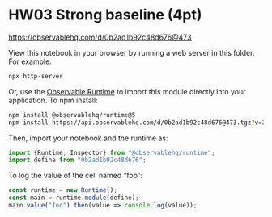 # HW03 Strong baseline (4pt)

https://observablehq.com/d/0b2ad1b92c48d676@473

View this notebook in your browser by running a web server in this folder. For
example:

~~~sh
npx http-server
~~~

Or, use the [Observable Runtime](https://github.com/observablehq/runtime) to
import this module directly into your application. To npm install:

~~~sh
npm install @observablehq/runtime@5
npm install https://api.observablehq.com/d/0b2ad1b92c48d676@473.tgz?v=3
~~~

Then, import your notebook and the runtime as:

~~~js
import {Runtime, Inspector} from "@observablehq/runtime";
import define from "0b2ad1b92c48d676";
~~~

To log the value of the cell named “foo”:

~~~js
const runtime = new Runtime();
const main = runtime.module(define);
main.value("foo").then(value => console.log(value));
~~~
